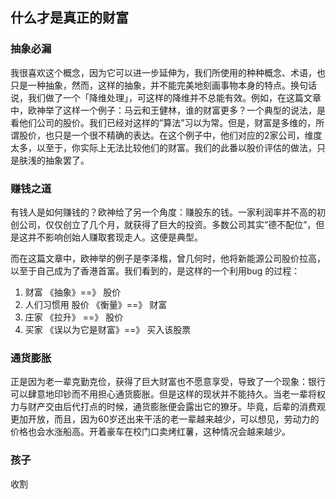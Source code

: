 ## 什么才是真正的财富

### 抽象必漏
我很喜欢这个概念，因为它可以进一步延伸为，我们所使用的种种概念、术语，也只是一种抽象，然而，这样的抽象，并不能完美地刻画事物本身的特点。换句话说，我们做了一个「降维处理」，可这样的降维并不总能有效。例如，在这篇文章中，欧神举了这样一个例子：马云和王健林，谁的财富更多？一个典型的说法，是看他们公司的股价。我们已经对这样的”算法”习以为常。但是，财富是多维的，所谓股价，也只是一个很不精确的表达。在这个例子中，他们对应的2家公司，维度太多，以至于，你实际上无法比较他们的财富。我们的此番以股价评估的做法，只是肤浅的抽象罢了。

### 赚钱之道
有钱人是如何赚钱的？欧神给了另一个角度：赚股东的钱。一家利润率并不高的初创公司，仅仅创立了几个月，就获得了巨大的投资。多数公司其实”德不配位”，但是这并不影响创始人赚取套现走人。这便是典型。

而在这篇文章中，欧神举的例子是李泽楷，曾几何时，他将新能源公司股价拉高，以至于自己成为了香港首富。我们看到的，是这样的一个利用bug 的过程：

1. 财富 《抽象》==》 股价
2. 人们习惯用 股价 《衡量》==》 财富
3. 庄家 《拉升》 ==》 股价
4. 买家 《误以为它是财富》==》 买入该股票


### 通货膨胀
正是因为老一辈克勤克俭，获得了巨大财富也不愿意享受，导致了一个现象：银行可以肆意地印钞而不用担心通货膨胀。但是这样的现状并不能持久。当老一辈将权力与财产交由后代打点的时候，通货膨胀便会露出它的獠牙。毕竟，后辈的消费观更加开放，而且，因为60岁还出来干活的老一辈越来越少，可以想见，劳动力的价格也会水涨船高。开着豪车在校门口卖烤红薯，这种情况会越来越少。

### 孩子
收割